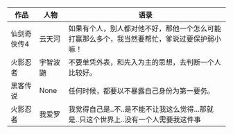作品|人物|语录
-|-|-
仙剑奇侠传4|云天河|如果有个人，别人都对他不好，那他一个怎么可能打赢那么多个，我当然要帮忙，爹说过要保护弱小嘛！
火影忍者|宇智波鼬|不要单凭外表，和先入为主的思想，去判断一个人比较好。
黑客传说|None|任何时候，都要以不暴露自己身份为第一要务。
火影忍者|我爱罗|我觉得自己是..不..是不能不让我这么觉得...那就是..只这个世界上..没有一个人需要我这件事
